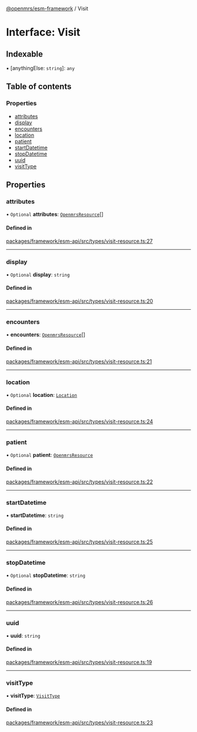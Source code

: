 [@openmrs/esm-framework](../API.md) / Visit

# Interface: Visit

## Indexable

▪ [anythingElse: `string`]: `any`

## Table of contents

### Properties

- [attributes](Visit.md#attributes)
- [display](Visit.md#display)
- [encounters](Visit.md#encounters)
- [location](Visit.md#location)
- [patient](Visit.md#patient)
- [startDatetime](Visit.md#startdatetime)
- [stopDatetime](Visit.md#stopdatetime)
- [uuid](Visit.md#uuid)
- [visitType](Visit.md#visittype)

## Properties

### attributes

• `Optional` **attributes**: [`OpenmrsResource`](OpenmrsResource.md)[]

#### Defined in

[packages/framework/esm-api/src/types/visit-resource.ts:27](https://github.com/mccarthyaaron/openmrs-esm-core/blob/main/packages/framework/esm-api/src/types/visit-resource.ts#L27)

___

### display

• `Optional` **display**: `string`

#### Defined in

[packages/framework/esm-api/src/types/visit-resource.ts:20](https://github.com/mccarthyaaron/openmrs-esm-core/blob/main/packages/framework/esm-api/src/types/visit-resource.ts#L20)

___

### encounters

• **encounters**: [`OpenmrsResource`](OpenmrsResource.md)[]

#### Defined in

[packages/framework/esm-api/src/types/visit-resource.ts:21](https://github.com/mccarthyaaron/openmrs-esm-core/blob/main/packages/framework/esm-api/src/types/visit-resource.ts#L21)

___

### location

• `Optional` **location**: [`Location`](Location.md)

#### Defined in

[packages/framework/esm-api/src/types/visit-resource.ts:24](https://github.com/mccarthyaaron/openmrs-esm-core/blob/main/packages/framework/esm-api/src/types/visit-resource.ts#L24)

___

### patient

• `Optional` **patient**: [`OpenmrsResource`](OpenmrsResource.md)

#### Defined in

[packages/framework/esm-api/src/types/visit-resource.ts:22](https://github.com/mccarthyaaron/openmrs-esm-core/blob/main/packages/framework/esm-api/src/types/visit-resource.ts#L22)

___

### startDatetime

• **startDatetime**: `string`

#### Defined in

[packages/framework/esm-api/src/types/visit-resource.ts:25](https://github.com/mccarthyaaron/openmrs-esm-core/blob/main/packages/framework/esm-api/src/types/visit-resource.ts#L25)

___

### stopDatetime

• `Optional` **stopDatetime**: `string`

#### Defined in

[packages/framework/esm-api/src/types/visit-resource.ts:26](https://github.com/mccarthyaaron/openmrs-esm-core/blob/main/packages/framework/esm-api/src/types/visit-resource.ts#L26)

___

### uuid

• **uuid**: `string`

#### Defined in

[packages/framework/esm-api/src/types/visit-resource.ts:19](https://github.com/mccarthyaaron/openmrs-esm-core/blob/main/packages/framework/esm-api/src/types/visit-resource.ts#L19)

___

### visitType

• **visitType**: [`VisitType`](VisitType.md)

#### Defined in

[packages/framework/esm-api/src/types/visit-resource.ts:23](https://github.com/mccarthyaaron/openmrs-esm-core/blob/main/packages/framework/esm-api/src/types/visit-resource.ts#L23)
